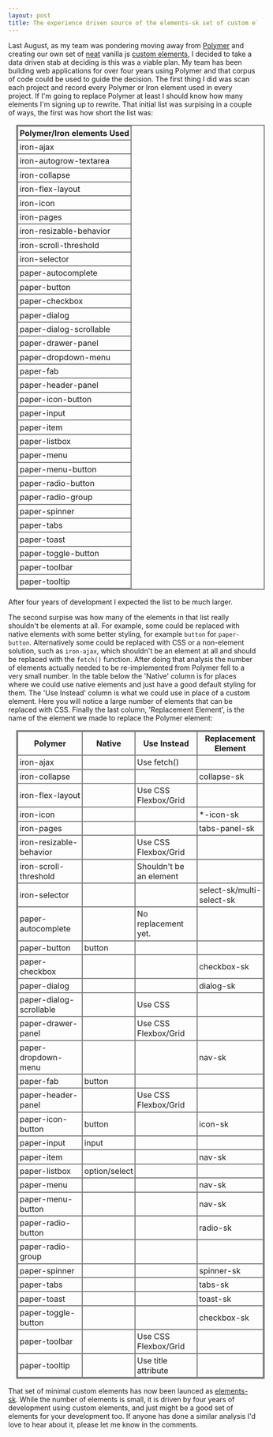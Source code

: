 ```yaml
---
layout: post
title: The experience driven source of the elements-sk set of custom elements.
---
```


Last August, as my team was pondering moving away from
[Polymer](https://www.polymer-project.org/) and creating our own set of
[neat](https://bitworking.org/news/2018/02/custom-elements-neat) vanilla js
[custom
elements](https://developers.google.com/web/fundamentals/web-components/customelements),
I decided to take a data driven stab at deciding is this was a viable plan. My
team has been building web applications for over four years using Polymer  and
that corpus of code could be used to guide the decision. The first thing I did
was scan each project and record every Polymer or Iron element used in every
project. If I'm going to replace Polymer at least I should know how many
elements I'm signing up to rewrite. That initial list was surpising in a
couple of ways, the first was how short the list was:

<style>
table{
  border-collapse: collapse;
  border-spacing: 0;
  border:2px solid gray;
  margin: 1em;
}

th, td {
  padding: 0.2em;
  border:2px solid gray;
}
</style>

| Polymer/Iron elements Used |
|----------------------------|
| iron-ajax                  |
| iron-autogrow-textarea     |
| iron-collapse              |
| iron-flex-layout           |
| iron-icon                  |
| iron-pages                 |
| iron-resizable-behavior    |
| iron-scroll-threshold      |
| iron-selector              |
| paper-autocomplete         |
| paper-button               |
| paper-checkbox             |
| paper-dialog               |
| paper-dialog-scrollable    |
| paper-drawer-panel         |
| paper-dropdown-menu        |
| paper-fab                  |
| paper-header-panel         |
| paper-icon-button          |
| paper-input                |
| paper-item                 |
| paper-listbox              |
| paper-menu                 |
| paper-menu-button          |
| paper-radio-button         |
| paper-radio-group          |
| paper-spinner              |
| paper-tabs                 |
| paper-toast                |
| paper-toggle-button        |
| paper-toolbar              |
| paper-tooltip              |

After four years of development I expected the list to be much larger.

The second surpise was how many of the elements in that list really shouldn't
be elements at all. For example, some could be replaced with native elements
with some better styling, for example `button` for `paper-button`.
Alternatively some could be replaced with CSS or a non-element solution, such
as `iron-ajax`, which shouldn't be an element at all and should be replaced
with the `fetch()` function. After doing that analysis the number of elements
actually needed to be re-implemented from Polymer fell to a very small number.
In the table below the 'Native' column is for places where we could use native
elements and just have a good default styling for them. The 'Use Instead'
column is what we could use in place of a custom element. Here you will notice
a large number of elements that can be replaced with CSS. Finally the last
column, 'Replacement Element', is the name of the element we made to replace
the Polymer element:

| Polymer                    | Native        | Use Instead              | Replacement Element       |
|----------------------------|---------------|--------------------------|---------------------------|
| iron-ajax                  |               | Use fetch()              |                           |
| iron-collapse              |               |                          |collapse-sk                |
| iron-flex-layout           |               | Use CSS Flexbox/Grid     |                           |
| iron-icon                  |               |                          |\*-icon-sk                 |
| iron-pages                 |               |                          |tabs-panel-sk              |
| iron-resizable-behavior    |               | Use CSS Flexbox/Grid     |                           |
| iron-scroll-threshold      |               | Shouldn't be an element  |                           |
| iron-selector              |               |                          |select-sk/multi-select-sk  |
| paper-autocomplete         |               | No replacement yet.      |                           |
| paper-button               | button        |                          |                           |
| paper-checkbox             |               |                          |checkbox-sk                |
| paper-dialog               |               |                          |dialog-sk                  |
| paper-dialog-scrollable    |               | Use CSS                  |                           |
| paper-drawer-panel         |               | Use CSS Flexbox/Grid     |                           |
| paper-dropdown-menu        |               |                          |nav-sk                     |
| paper-fab                  | button        |                          |                           |
| paper-header-panel         |               | Use CSS Flexbox/Grid     |                           |
| paper-icon-button          | button        |                          |icon-sk                    |
| paper-input                | input         |                          |                           |
| paper-item                 |               |                          |nav-sk                     |
| paper-listbox              | option/select |                          |                           |
| paper-menu                 |               |                          |nav-sk                     |
| paper-menu-button          |               |                          |nav-sk                     |
| paper-radio-button         |               |                          |radio-sk                   |
| paper-radio-group          |               |                          |                           |
| paper-spinner              |               |                          |spinner-sk                 |
| paper-tabs                 |               |                          |tabs-sk                    |
| paper-toast                |               |                          |toast-sk                   |
| paper-toggle-button        |               |                          |checkbox-sk                |
| paper-toolbar              |               | Use CSS Flexbox/Grid     |                           |
| paper-tooltip              |               | Use title attribute      |                           |

That set of minimal custom elements has now been launced as
[elements-sk](https://www.npmjs.com/package/elements-sk). While the number of
elements is small, it is driven by four years of development using custom
elements, and just might be a good set of elements for your development too.
If anyone has done a similar analysis I'd love to hear about it, please let me
know in the comments.

<a href="https://brid.gy/publish/twitter"></a>
